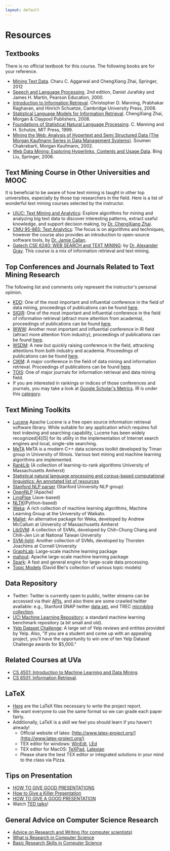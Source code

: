 ```yaml
---
layout: default
---
```

# Resources

## Textbooks
There is no official textbook for this course. The following books are for your reference. 

 - [Mining Text Data](http://www.amazon.com/Mining-Text-Data-Charu-Aggarwal/dp/1461432227/ref=sr_1_1?ie=UTF8&qid=1419222650&sr=8-1&keywords=Mining+Text+Data). Charu C. Aggarwal and  ChengXiang Zhai, Springer, 2012
 - [Speech and Language Processing](http://www.cs.colorado.edu/~martin/slp.html), 2nd edition, Daniel Jurafsky and James H. Martin, Pearson Education, 2000.
 - [Introduction to Information Retrieval](http://nlp.stanford.edu/IR-book/).
   Christopher D. Manning, Prabhakar Raghavan, and Hinrich Schuetze,
   Cambridge University Press, 2008.  
 - [Statistical Language Models for Information Retrieval](http://www.morganclaypool.com/doi/abs/10.2200/S00158ED1V01Y200811HLT001).
   ChengXiang Zhai, Morgan & Claypool Publishers, 2008.
 - [Foundations of Statistical Natural Language Processing](http://nlp.stanford.edu/fsnlp/). C. Manning and H. Schutze,
   MIT Press, 1999. 
 - [Mining the Web: Analysis of Hypertext and Semi Structured Data (The Morgan Kaufmann Series in Data Management Systems)](http://www.cse.iitb.ac.in/~soumen/mining-the-web/). Soumen
   Chakrabarti, Morgan Kaufmann, 2002.
 - [Web Data Mining: Exploring Hyperlinks, Contents and Usage Data](http://www.cs.uic.edu/~liub/WebMiningBook.html). Bing Liu, Springer, 2006.

## Text Mining Course in Other Universities and MOOC
It is beneficial to be aware of how text mining is taught in other top universities, especially by those top researchers in the field. Here is a list of wonderful text mining courses selected by the instructor.

 - [UIUC: Text Mining and Analytics](https://www.coursera.org/course/textanalytics): Explore algorithms for mining and analyzing big text data to discover interesting patterns, extract useful knowledge, and support decision making, by [Dr. ChengXiang Zhai](http://web.engr.illinois.edu/~czhai/). 
 - [CMU 95-865: Text Analytics](http://boston.lti.cs.cmu.edu/classes/95-865/): The focus is on algorithms and techniques, however the course also provides an introduction to open-source software tools, by [Dr. Jamie Callan](http://www.cs.cmu.edu/~callan/).
 - [Gatech CSE 6240: WEB SEARCH and TEXT MINING](http://www.cc.gatech.edu/~agray/6240spr11/): by [Dr. Alexander Gray](http://www.cc.gatech.edu/~agray/). This course is a mix of information retrieval and text mining.
 

## Top Conferences and Journals Related to Text Mining Research
The following list and comments only represent the instructor's personal opinion.

- [KDD](http://www.kdd.org/): One of the most important and influential conference in the field of data mining, proceedings of publications can be found [here](http://dl.acm.org/event.cfm?id=RE160).
- [SIGIR](http://sigir.org/): One of the most important and influential conference in the field of information retrieval (attract more attention from academia), proceedings of publications can be found [here](http://dl.acm.org/event.cfm?id=RE329).
- [WWW](http://www.www2014.wwwconference.org/): Another most important and influential conference in IR field (attract more attention from industry), proceedings of publications can be found [here](http://dl.acm.org/event.cfm?id=RE334).
- [WSDM](http://www.wsdm-conference.org/): A new but quickly raising conference in the field, attracking attentions from both industry and academia. Proceedings of publications can be found [here](http://dl.acm.org/event.cfm?id=RE102).
- [CIKM](http://cikmconference.org/): A major conference in the field of data mining and information retrieval. Proceedings of publications can be found [here](http://dl.acm.org/event.cfm?id=RE302).
- [TOIS](http://tois.acm.org/): One of major journals for information retrieval and data mining field. 
- If you are interested in rankings or indices of those conferences and journals, you may take a look at [Google Scholar's Metrics](http://scholar.google.com/citations?view_op=top_venues&hl=en). IR is under this [category](http://scholar.google.com/citations?view_op=top_venues&hl=en&vq=eng_databasesinformationsystems).

## Text Mining Toolkits

 - [Lucene](http://lucene.apache.org) Apache Lucene is a free open source information retrieval software library. While suitable for any application which requires full text indexing and searching capability, Lucene has been widely recognized[4][5] for its utility in the implementation of Internet search engines and local, single-site searching.
 - [MeTA](http://meta-toolkit.github.io/meta/) MeTA is a modern C++ data sciences toolkit developed by Timan group in University of Illinois. Various text mining and machine learning algorithms are implemented.
 - [RankLib](http://people.cs.umass.edu/~vdang/ranklib.html) (A collection of learning-to-rank algorithms University of Massachusetts Amherst)
 - [Statistical natural language processing and corpus-based computational linguistics: An annotated list of resources](http://www-nlp.stanford.edu/links/statnlp.html)
 - [Stanford NLP parser](http://nlp.stanford.edu/software/lex-parser.shtml) (Stanford University NLP group)
 - [OpenNLP](http://opennlp.apache.org/) (Apache)
 - [LingPipe](http://alias-i.com/lingpipe/) (Jave-based)
 - [NLTK](http://www.nltk.org/)(Python-based)
 - [Weka](http://www.cs.waikato.ac.nz/ml/weka/): A rich collection of machine learning algorithms, Machine Learning Group at the University of Waikato.
 - [Mallet](http://mallet.cs.umass.edu/): An alternative package for Weka, developed by Andrew McCallum at University of Massachusetts Amherst
 - [LibSVM](http://www.csie.ntu.edu.tw/~cjlin/libsvm/): A collection of SVMs, developed by Chih-Chung Chang and Chih-Jen Lin at National Taiwan University
 - [SVM-light](http://svmlight.joachims.org/): Another collection of SVMs, developed by Thorsten Joachims at Cornell University
 - [GraphLab](http://graphlab.org/projects/index.html): Large-scale machine learning package
 - [mahout](http://mahout.apache.org/users/basics/algorithms.html): Apache large-scale machine learning package
 - [Spark](http://spark.apache.org/): A fast and general engine for large-scale data processing.
 - [Topic Models](http://www.cs.princeton.edu/~blei/topicmodeling.html) (David Blei's collection of various topic models)

## Data Repository
 - Twitter: Twitter is currently open to public, twitter streams can be accessed via their [APIs](https://dev.twitter.com/), and also there are some crawled twitter available: e.g., Stanford SNAP twitter [data set](https://dev.twitter.com/), and TREC [microblog collection](http://trec.nist.gov/data/tweets/).
 - [UCI Machine Learning Repository](http://archive.ics.uci.edu/ml/datasets.html): a standard machine learning benchmark repository (a bit small and old).
 - [Yelp Dataset Challenge](http://www.yelp.com/dataset_challenge): A large set of Yelp reviews and entities provided by Yelp. Also, "If you are a student and come up with an appealing project, you’ll have the opportunity to win one of ten Yelp Dataset Challenge awards for $5,000." 


## Related Courses at UVa

 - [CS 4501: Introduction to Machine Learning and Data Mining](http://www.cs.virginia.edu/yanjun/teach/2014f/index.html).
 - [CS 6501: Information Retrieval](http://sifaka.cs.uiuc.edu/~wang296/Course/IR_Fall/).

## LaTeX

 - [Here]({{site.baseurl}}/docs/cs6501-templates.zip) are the LaTeX files necessary to
   write the project report.
 - We want everyone to use the same format so we can grade each paper fairly.
 - Additionally, LaTeX is a skill we feel you should learn if you haven't
   already!
	- Official website of latex: [http://www.latex-project.org/](http://www.latex-project.org/)
	- TEX editor for windows: [WinEdt](http://winedt.com/), [LEd](http://www.latexeditor.org/)
	- TEX editor for MacOS: [TeXPad](https://www.texpadapp.com/), [Latexian](http://tacosw.com/latexian/)
	- Please share the best TEX editor or integrated solutions in your mind to the class via Pizza.


## Tips on Presentation

 - [HOW TO GIVE GOOD PRESENTATIONS](http://acmg.seas.harvard.edu/education/presentations/carlton_presentations.pdf)
 - [How to Give a Killer Presentation](https://hbr.org/2013/06/how-to-give-a-killer-presentation/)
 - [HOW TO GIVE A GOOD PRESENTATION](https://www.princeton.edu/~archss/webpdfs08/BaharMartonosi.pdf)
 - Watch [TED talks](http://www.ted.com/)!


## General Advice on Computer Science Research

 - [Advice on Research and Writing (for computer
   scientists)](http://www.cs.cmu.edu/afs/cs.cmu.edu/user/mleone/web/how-to.html)
 - [What is Research in Computer
   Science](http://www.dcs.gla.ac.uk/~johnson/teaching/research_skills/research.html)
 - [Basic Research Skills in Computer
   Science](http://www.dcs.gla.ac.uk/~johnson/teaching/research_skills/basics.html)
